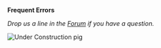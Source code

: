 **Frequent Errors**

<!--
### Prerequisites

This tutorial page relies on completing the previous tutorials:

* [Five Minute Introduction](FiveMinuteIntroduction)

### Goals

At the end of this tutorial you'll have seen some a few common error cases in Cromwell, and learnt how easy ways to address them.

### Let's get started

### Next Steps

TBD (you're already looking pretty good...!)

-->

_Drop us a line in the [Forum](https://gatkforums.broadinstitute.org/wdl/categories/ask-the-wdl-team) if you have a question._

![Under Construction pig](https://i.imgflip.com/1yid55.jpg)
